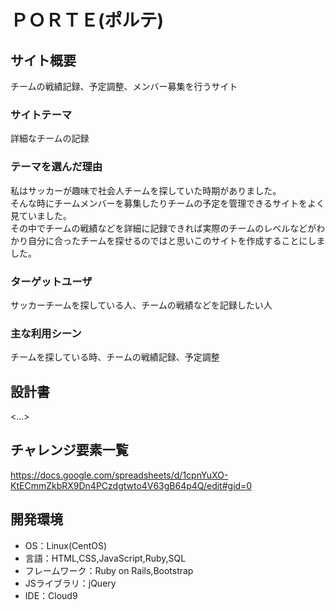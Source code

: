 # ＰＯＲＴＥ(ポルテ)

## サイト概要
チームの戦績記録、予定調整、メンバー募集を行うサイト

### サイトテーマ
詳細なチームの記録

### テーマを選んだ理由
私はサッカーが趣味で社会人チームを探していた時期がありました。<br>
そんな時にチームメンバーを募集したりチームの予定を管理できるサイトをよく見ていました。<br>
その中でチームの戦績などを詳細に記録できれば実際のチームのレベルなどがわかり自分に合ったチームを探せるのではと思いこのサイトを作成することにしました。

### ターゲットユーザ
サッカーチームを探している人、チームの戦績などを記録したい人

### 主な利用シーン
チームを探している時、チームの戦績記録、予定調整

## 設計書
<...>

## チャレンジ要素一覧
https://docs.google.com/spreadsheets/d/1cpnYuXO-KtECmmZkbRX9Dn4PCzdgtwto4V63gB64p4Q/edit#gid=0

## 開発環境
- OS：Linux(CentOS)
- 言語：HTML,CSS,JavaScript,Ruby,SQL
- フレームワーク：Ruby on Rails,Bootstrap
- JSライブラリ：jQuery
- IDE：Cloud9

